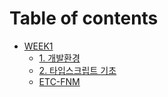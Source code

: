 # Table of contents

* [WEEK1](WEEK01/README.md)
  * [1. 개발환경](WEEK01/1.%20개발환경.md)
  * [2. 타입스크립트 기초](WEEK01/2.%20타입스크립트%20기초.md)
  * [ETC-FNM](WEEK01/ETC_fnm.md)

